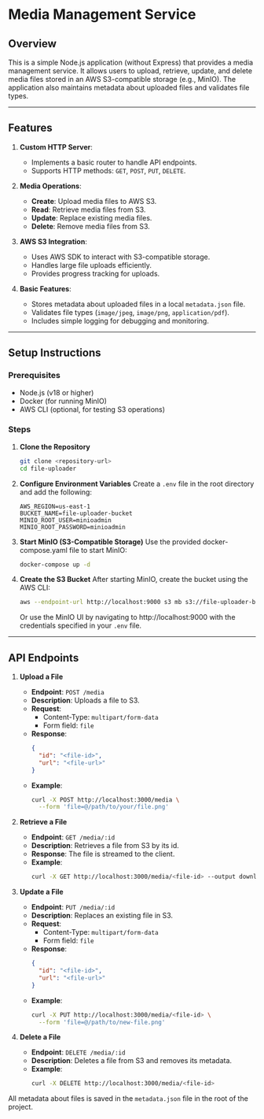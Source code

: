 # Media Management Service

## Overview

This is a simple Node.js application (without Express) that provides a media management service. It allows users to upload, retrieve, update, and delete media files stored in an AWS S3-compatible storage (e.g., MinIO). The application also maintains metadata about uploaded files and validates file types.

---

## Features

1. **Custom HTTP Server**:

   - Implements a basic router to handle API endpoints.
   - Supports HTTP methods: `GET`, `POST`, `PUT`, `DELETE`.

2. **Media Operations**:

   - **Create**: Upload media files to AWS S3.
   - **Read**: Retrieve media files from S3.
   - **Update**: Replace existing media files.
   - **Delete**: Remove media files from S3.

3. **AWS S3 Integration**:

   - Uses AWS SDK to interact with S3-compatible storage.
   - Handles large file uploads efficiently.
   - Provides progress tracking for uploads.

4. **Basic Features**:
   - Stores metadata about uploaded files in a local `metadata.json` file.
   - Validates file types (`image/jpeg`, `image/png`, `application/pdf`).
   - Includes simple logging for debugging and monitoring.

---

## Setup Instructions

### Prerequisites

- Node.js (v18 or higher)
- Docker (for running MinIO)
- AWS CLI (optional, for testing S3 operations)

### Steps

1. **Clone the Repository**

   ```bash
   git clone <repository-url>
   cd file-uploader
   ```

2. **Configure Environment Variables**
   Create a `.env` file in the root directory and add the following:

   ```
   AWS_REGION=us-east-1
   BUCKET_NAME=file-uploader-bucket
   MINIO_ROOT_USER=minioadmin
   MINIO_ROOT_PASSWORD=minioadmin
   ```

3. **Start MinIO (S3-Compatible Storage)**
   Use the provided docker-compose.yaml file to start MinIO:

   ```bash
   docker-compose up -d
   ```

4. **Create the S3 Bucket**
   After starting MinIO, create the bucket using the AWS CLI:
   ```bash
   aws --endpoint-url http://localhost:9000 s3 mb s3://file-uploader-bucket
   ```
   Or use the MinIO UI by navigating to http://localhost:9000 with the credentials specified in your `.env` file.

---

## API Endpoints

1. **Upload a File**

   - **Endpoint**: `POST /media`
   - **Description**: Uploads a file to S3.
   - **Request**:
     - Content-Type: `multipart/form-data`
     - Form field: `file`
   - **Response**:
     ```json
     {
       "id": "<file-id>",
       "url": "<file-url>"
     }
     ```
   - **Example**:
     ```bash
     curl -X POST http://localhost:3000/media \
       --form 'file=@/path/to/your/file.png'
     ```

2. **Retrieve a File**

   - **Endpoint**: `GET /media/:id`
   - **Description**: Retrieves a file from S3 by its id.
   - **Response**: The file is streamed to the client.
   - **Example**:
     ```bash
     curl -X GET http://localhost:3000/media/<file-id> --output downloaded-file.png
     ```

3. **Update a File**

   - **Endpoint**: `PUT /media/:id`
   - **Description**: Replaces an existing file in S3.
   - **Request**:
     - Content-Type: `multipart/form-data`
     - Form field: `file`
   - **Response**:
     ```json
     {
       "id": "<file-id>",
       "url": "<file-url>"
     }
     ```
   - **Example**:
     ```bash
     curl -X PUT http://localhost:3000/media/<file-id> \
       --form 'file=@/path/to/new-file.png'
     ```

4. **Delete a File**
   - **Endpoint**: `DELETE /media/:id`
   - **Description**: Deletes a file from S3 and removes its metadata.
   - **Example**:
     ```bash
     curl -X DELETE http://localhost:3000/media/<file-id>
     ```

All metadata about files is saved in the `metadata.json` file in the root of the project.
